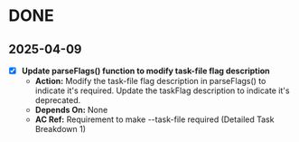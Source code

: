 # DONE

## 2025-04-09
- [x] **Update parseFlags() function to modify task-file flag description**
  - **Action:** Modify the task-file flag description in parseFlags() to indicate it's required. Update the taskFlag description to indicate it's deprecated.
  - **Depends On:** None
  - **AC Ref:** Requirement to make --task-file required (Detailed Task Breakdown 1)